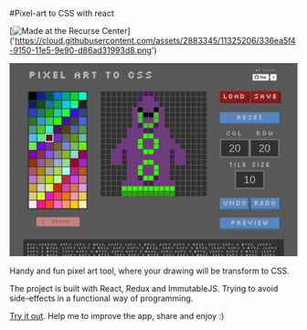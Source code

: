 #Pixel-art to CSS with react

[![Made at the Recurse Center]('http://www.recurse.com')] ('https://cloud.githubusercontent.com/assets/2883345/11325206/336ea5f4-9150-11e5-9e90-d86ad31993d8.png')

![pixel-art-react](screenshots/screenshot1.png)

Handy and fun pixel art tool, where your drawing will be transform to CSS.

The project is built with React, Redux and ImmutableJS. Trying to avoid side-effects in a functional way of programming.

[Try it out](http://www.jvrpath.com/pixel-art-react/). Help me to improve the app, share and enjoy :)
